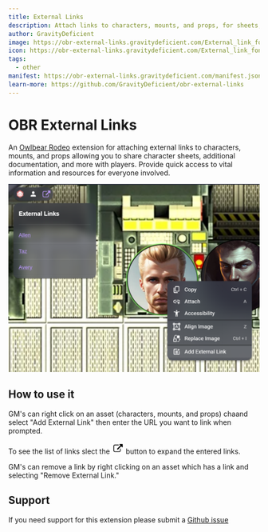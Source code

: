 ```yaml
---
title: External Links
description: Attach links to characters, mounts, and props, for sheets, docs, and more!
author: GravityDeficient
image: https://obr-external-links.gravitydeficient.com/External_link_font_awesome.png
icon: https://obr-external-links.gravitydeficient.com/External_link_font_awesome.svg
tags:
  - other
manifest: https://obr-external-links.gravitydeficient.com/manifest.json
learn-more: https://github.com/GravityDeficient/obr-external-links
---
```


# OBR External Links

An [Owlbear Rodeo](https://www.owlbear.rodeo/) extension for attaching external links to characters, mounts, and props allowing you to share character sheets, additional documentation, and more with players. Provide quick access to vital information and resources for everyone involved.

![Example](https://raw.githubusercontent.com/GravityDeficient/obr-external-links/main/docs/example.png)

## How to use it

GM's can right click on an asset (characters, mounts, and props) chaand select "Add External Link" then enter the URL you want to link when prompted.

To see the list of links slect the <img src="https://raw.githubusercontent.com/GravityDeficient/obr-external-links/main/public/External_link_font_awesome.png" alt="external link" width="24"/> button to expand the entered links.

GM's can remove a link by right clicking on an asset which has a link and selecting "Remove External Link."

## Support

If you need support for this extension please submit a [Github issue](https://github.com/GravityDeficient/obr-external-links/issues)